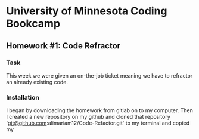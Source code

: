 # University of Minnesota Coding Bookcamp
## Homework #1: Code Refractor

### Task
This week we were given an on-the-job ticket meaning we have to refractor an already existing code. 

### Installation
I began by downloading the homework from gitlab on to my computer. Then I created a new repository on my github and cloned that repository 'git@github.com:alimariam12/Code-Refactor.git' to my terminal and copied my 
